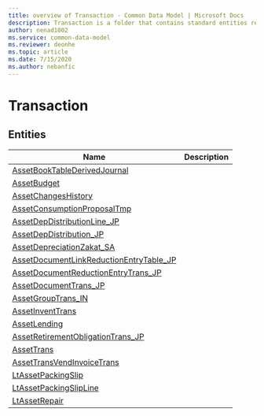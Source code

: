 ```yaml
---
title: overview of Transaction - Common Data Model | Microsoft Docs
description: Transaction is a folder that contains standard entities related to the Common Data Model.
author: nenad1002
ms.service: common-data-model
ms.reviewer: deonhe
ms.topic: article
ms.date: 7/15/2020
ms.author: nebanfic
---
```


# Transaction


## Entities

|Name|Description|
|---|---|
|[AssetBookTableDerivedJournal](AssetBookTableDerivedJournal.md)||
|[AssetBudget](AssetBudget.md)||
|[AssetChangesHistory](AssetChangesHistory.md)||
|[AssetConsumptionProposalTmp](AssetConsumptionProposalTmp.md)||
|[AssetDepDistributionLine_JP](AssetDepDistributionLine_JP.md)||
|[AssetDepDistribution_JP](AssetDepDistribution_JP.md)||
|[AssetDepreciationZakat_SA](AssetDepreciationZakat_SA.md)||
|[AssetDocumentLinkReductionEntryTable_JP](AssetDocumentLinkReductionEntryTable_JP.md)||
|[AssetDocumentReductionEntryTrans_JP](AssetDocumentReductionEntryTrans_JP.md)||
|[AssetDocumentTrans_JP](AssetDocumentTrans_JP.md)||
|[AssetGroupTrans_IN](AssetGroupTrans_IN.md)||
|[AssetInventTrans](AssetInventTrans.md)||
|[AssetLending](AssetLending.md)||
|[AssetRetirementObligationTrans_JP](AssetRetirementObligationTrans_JP.md)||
|[AssetTrans](AssetTrans.md)||
|[AssetTransVendInvoiceTrans](AssetTransVendInvoiceTrans.md)||
|[LtAssetPackingSlip](LtAssetPackingSlip.md)||
|[LtAssetPackingSlipLine](LtAssetPackingSlipLine.md)||
|[LtAssetRepair](LtAssetRepair.md)||
